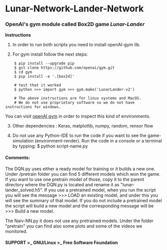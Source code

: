 # Lunar-Network-Lander-Network 

### OpenAI's gym module called Box2D game *Lunar-Lander*

**Instructions**<br>

1. In order to run both scripts you need to install openAI-gym lib.

2. For gym install follow the next steps:
```	
    $ pip install --upgrade pip
    $ git clone https://github.com/openai/gym.git
    $ cd gym
    $ pip install -e '.[box2d]'

    # test that it worked 
    $ python >>> import gym >>> gym.make('LunarLander-v2')

    # The above instructions are for linux systems and MacOS. 
    # We do not use proprietary software so we do not have instructions for windows.  
```
You can visit [openAI gym](https://gym.openai.com/envs/#box2d) in order to inspect this 
kind of environments.<br>	

3. Other dependencies : Keras, matplotlib, numpy, random, rensor flow

4. Do not use any Python-IDE to run the code if you want to see the game-simulation (environment-render). Run the code in a console or a terminal by typping: $ python script-name.py

#### Comments: 
The DQN.py uses either a ready model for training or it builds a new one. Under /pretrain folder you can find 5 different models which won the game. If you want to use one pretrain model of those, copy it to the parent directory where the DQN.py is located and rename it as "lunar-lander_solved.h5". If you use a pretrained model, when you run the script you will see the message >>> LOAD an existing model, and under this you will see the summary of that model. If you do not include a pretrained model the script will build a new model and the corresponding message will be >>> Build a new model.

The Naiv-NN.py it does not use any pretrained models. Under the folder "pretrain" you can find also some plots and some of the videos we monitored.



#### SUPPORT >_ GNU/Linux >_ Free Software Foundation

